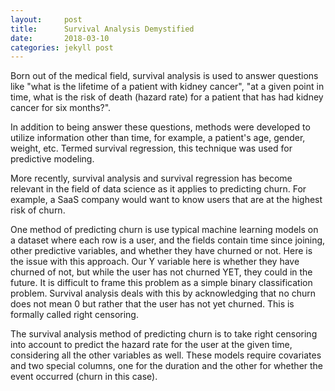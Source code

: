 ```yaml
---
layout:     post
title:      Survival Analysis Demystified
date:       2018-03-10
categories: jekyll post
---
```

<script type="text/javascript" async
  src="https://cdnjs.cloudflare.com/ajax/libs/mathjax/2.7.1/MathJax.js?config=TeX-MML-AM_CHTML">
</script>

Born out of the medical field, survival analysis is used to answer questions like "what is the lifetime of a patient with kidney cancer", "at a given point in time, what is the risk of death (hazard rate) for a patient that has had kidney cancer for six months?".

In addition to being answer these questions, methods were developed to utilize information other than time, for example, a patient's age, gender, weight, etc. Termed survival regression, this technique was used for predictive modeling.

More recently, survival analysis and survival regression has become relevant in the field of data science as it applies to predicting churn. For example, a SaaS company would want to know users that are at the highest risk of churn.

One method of predicting churn is use typical machine learning models on a dataset where each row is a user, and the fields contain time since joining, other predictive variables, and whether they have churned or not. Here is the issue with this approach. Our Y variable here is whether they have churned of not, but while the user has not churned YET, they could in the future. It is difficult to frame this problem as a simple binary classification problem. Survival analysis deals with this by acknowledging that no churn does not mean 0 but rather that the user has not yet churned. This is formally called right censoring.

The survival analysis method of predicting churn is to take right censoring into account to predict the hazard rate for the user at the given time, considering all the other variables as well. These models require covariates and two special columns, one for the duration and the other for whether the event occurred (churn in this case).
